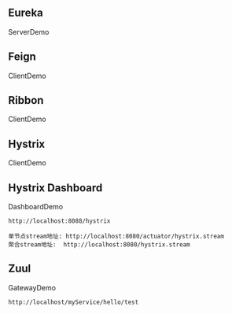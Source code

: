 ## Eureka
ServerDemo

## Feign
ClientDemo

## Ribbon
ClientDemo

## Hystrix
ClientDemo

## Hystrix Dashboard
DashboardDemo
```
http://localhost:8088/hystrix

单节点stream地址: http://localhost:8080/actuator/hystrix.stream
聚合stream地址:  http://localhost:8080/hystrix.stream

```
## Zuul
GatewayDemo
```
http://localhost/myService/hello/test
```


